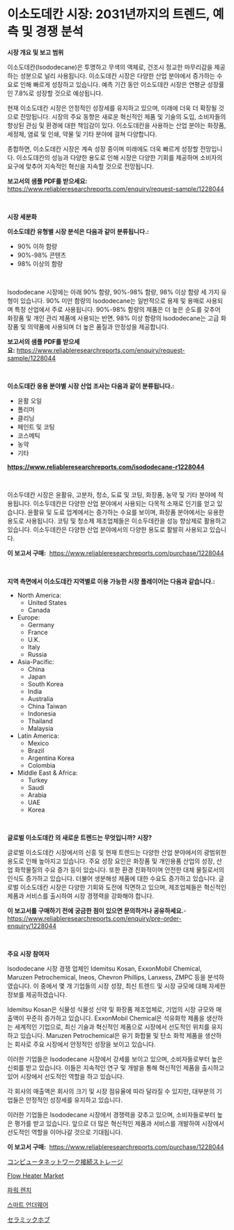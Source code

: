 <p><h1>이소도데칸 시장: 2031년까지의 트렌드, 예측 및 경쟁 분석</h1></p><p><strong>시장 개요 및 보고 범위</strong></p>
<p><p>이소도데칸(Isododecane)은 투명하고 무색의 액체로, 건조시 정교한 마무리감을 제공하는 성분으로 널리 사용됩니다. 이소도데칸 시장은 다양한 산업 분야에서 증가하는 수요로 인해 빠르게 성장하고 있습니다. 예측 기간 동안 이소도데칸 시장은 연평균 성장률인 7.8%로 성장할 것으로 예상됩니다.</p><p>현재 이소도데칸 시장은 안정적인 성장세를 유지하고 있으며, 미래에 더욱 더 확장될 것으로 전망됩니다. 시장의 주요 동향은 새로운 혁신적인 제품 및 기술의 도입, 소비자들의 향상된 관심 및 환경에 대한 책임감이 있다. 이소도데칸을 사용하는 산업 분야는 화장품, 세정제, 염료 및 인쇄, 약물 및 기타 분야에 걸쳐 다양합니다.</p><p>종합하면, 이소도데칸 시장은 계속 성장 중이며 미래에도 더욱 빠르게 성장할 전망입니다. 이소도데칸의 성능과 다양한 용도로 인해 시장은 다양한 기회를 제공하며 소비자의 요구에 맞추어 지속적인 혁신을 지속할 것으로 전망됩니다.</p></p>
<p><strong>보고서의 샘플 PDF를 받으세요:</strong> <a href="https://www.reliableresearchreports.com/enquiry/request-sample/1228044">https://www.reliableresearchreports.com/enquiry/request-sample/1228044</a></p>
<p>&nbsp;</p>
<p><strong>시장 세분화</strong></p>
<p><strong>이소도데칸 유형별 시장 분석은 다음과 같이 분류됩니다.:</strong></p>
<p><ul><li>90% 이하 함량</li><li>90%-98% 콘텐츠</li><li>98% 이상의 함량</li></ul></p>
<p>&nbsp;</p>
<p><p>Isododecane 시장에는 아래 90% 함량, 90%-98% 함량, 98% 이상 함량 세 가지 유형이 있습니다. 90% 미만 함량의 Isododecane는 일반적으로 용제 및 용매로 사용되며 특정 산업에서 주로 사용됩니다. 90%-98% 함량의 제품은 더 높은 순도를 갖추어 화장품 및 개인 관리 제품에 사용되는 반면, 98% 이상 함량의 Isododecane는 고급 화장품 및 의약품에 사용되며 더 높은 품질과 안정성을 제공합니다.</p></p>
<p><strong>보고서의 샘플 PDF를 받으세요:</strong>&nbsp;<a href="https://www.reliableresearchreports.com/enquiry/request-sample/1228044">https://www.reliableresearchreports.com/enquiry/request-sample/1228044</a></p>
<p>&nbsp;</p>
<p><strong> 이소도데칸 응용 분야별 시장 산업 조사는 다음과 같이 분류됩니다.:</strong></p>
<p><ul><li>윤활 오일</li><li>폴리머</li><li>클리닝</li><li>페인트 및 코팅</li><li>코스메틱</li><li>농약</li><li>기타</li></ul></p>
<p><strong><a href="https://www.reliableresearchreports.com/isododecane-r1228044">https://www.reliableresearchreports.com/isododecane-r1228044</a></strong></p>
<p>&nbsp;</p>
<p><p>이소두데칸 시장은 윤활유, 고분자, 청소, 도료 및 코팅, 화장품, 농약 및 기타 분야에 적용됩니다. 이소두데칸은 다양한 산업 분야에서 사용되는 다목적 소재로 인기를 얻고 있습니다. 윤활유 및 도료 업계에서는 증가하는 수요를 보이며, 화장품 분야에서는 유용한 용도로 사용됩니다. 코팅 및 청소제 제조업체들은 이소두데칸을 성능 향상제로 활용하고 있습니다. 이소두데칸은 다양한 산업 분야에서의 다양한 용도로 활발히 사용되고 있습니다.</p></p>
<p><strong>이 보고서 구매:</strong>&nbsp; <a href="https://www.reliableresearchreports.com/purchase/1228044">https://www.reliableresearchreports.com/purchase/1228044</a></p>
<p>&nbsp;</p>
<p><strong>지역 측면에서 이소도데칸 지역별로 이용 가능한 시장 플레이어는 다음과 같습니다.:</strong></p>
<p><ul>
    <li>
        North America:
        <ul>
            <li>United States</li>
            <li>Canada</li>
        </ul>
    </li>
    <li>
        Europe:
        <ul>
            <li>Germany</li>
            <li>France</li>
            <li>U.K.</li>
            <li>Italy</li>
            <li>Russia</li>
        </ul>
    </li>
    <li>
        Asia-Pacific:
        <ul>
            <li>China</li>
            <li>Japan</li>
            <li>South Korea</li>
            <li>India</li>
            <li>Australia</li>
            <li>China Taiwan</li>
            <li>Indonesia</li>
            <li>Thailand</li>
            <li>Malaysia</li>
        </ul>
    </li>
    <li>
        Latin America:
        <ul>
            <li>Mexico</li>
            <li>Brazil</li>
            <li>Argentina Korea</li>
            <li>Colombia</li>
        </ul>
    </li>
    <li>
        Middle East & Africa:
        <ul>
            <li>Turkey</li>
            <li>Saudi</li>
            <li>Arabia</li>
            <li>UAE</li>
            <li>Korea</li>
        </ul>
    </li>
    </ul></p>
<p>&nbsp;</p>
<p><strong>글로벌 이소도데칸 의 새로운 트렌드는 무엇입니까? 시장?</strong></p>
<p><p>글로벌 이소도데칸 시장에서의 신흥 및 현재 트렌드는 다양한 산업 분야에서의 광범위한 용도로 인해 높아지고 있습니다. 주요 성장 요인은 화장품 및 개인용품 산업의 성장, 산업 화학물질의 수요 증가 등이 있습니다. 또한 환경 친화적이며 안전한 대체 물질로서의 인식도 증가하고 있습니다. 더불어 생분해성 제품에 대한 수요도 증가하고 있습니다. 글로벌 이소도데칸 시장은 다양한 기회와 도전에 직면하고 있으며, 제조업체들은 혁신적인 제품과 서비스를 출시하여 시장 경쟁력을 강화해야 합니다.</p></p>
<p><strong>이 보고서를 구매하기 전에 궁금한 점이 있으면 문의하거나 공유하세요.</strong>- <a href="https://www.reliableresearchreports.com/enquiry/pre-order-enquiry/1228044">https://www.reliableresearchreports.com/enquiry/pre-order-enquiry/1228044</a></p>
<p>&nbsp;</p>
<p><strong>주요 시장 참여자</strong></p>
<p><p>Isododecane 시장 경쟁 업체인 Idemitsu Kosan, ExxonMobil Chemical, Maruzen Petrochemical, Ineos, Chevron Phillips, Lanxess, ZMPC 등을 분석하였습니다. 이 중에서 몇 개 기업들의 시장 성장, 최신 트렌드 및 시장 규모에 대해 자세한 정보를 제공하겠습니다.</p><p>Idemitsu Kosan은 식물성 식물성 신약 및 화장품 제조업체로, 기업의 시장 규모와 매출액이 꾸준히 증가하고 있습니다. ExxonMobil Chemical은 석유화학 제품을 생산하는 세계적인 기업으로, 최신 기술과 혁신적인 제품으로 시장에서 선도적인 위치를 유지하고 있습니다. Maruzen Petrochemical은 유기 화합물 및 탄소 화학 제품을 생산하는 회사로 주요 시장에서 안정적인 성장을 보이고 있습니다.</p><p>이러한 기업들은 Isododecane 시장에서 강세를 보이고 있으며, 소비자들로부터 높은 신뢰를 받고 있습니다. 이들은 지속적인 연구 및 개발을 통해 혁신적인 제품을 출시하고 있어 시장에서 선도적인 역할을 하고 있습니다.</p><p>각 회사의 매출액은 회사의 크기 및 시장 점유율에 따라 달라질 수 있지만, 대부분의 기업들은 안정적인 성장세를 유지하고 있습니다.</p><p>이러한 기업들은 Isododecane 시장에서 경쟁력을 갖추고 있으며, 소비자들로부터 높은 평가를 받고 있습니다. 앞으로 더 많은 혁신적인 제품과 서비스를 개발하여 시장에서 선도적인 역할을 이어나갈 것으로 기대됩니다.</p></p>
<p><strong>이 보고서 구매:</strong>&nbsp;&nbsp;<a href="https://www.reliableresearchreports.com/purchase/1228044">https://www.reliableresearchreports.com/purchase/1228044</a></p>
<p><p><a href="https://medium.com/@englandlifestyle_22171/%E3%82%B3%E3%83%B3%E3%83%94%E3%83%A5%E3%83%BC%E3%82%BF%E3%83%BC%E3%83%8D%E3%83%83%E3%83%88%E3%83%AF%E3%83%BC%E3%82%AF%E6%8E%A5%E7%B6%9A%E3%82%B9%E3%83%88%E3%83%AC%E3%83%BC%E3%82%B8%E5%B8%82%E5%A0%B4%E3%81%AF-%E3%82%B7%E3%82%A7%E3%82%A2-%E3%82%B5%E3%82%A4%E3%82%BA-%E3%81%8A%E3%82%88%E3%81%B32031%E5%B9%B4%E3%81%BE%E3%81%A7%E3%81%AE%E4%BA%88%E6%B8%AC%E3%81%AB%E7%84%A6%E7%82%B9%E3%82%92%E5%BD%93%E3%81%A6%E3%81%A6%E3%81%84%E3%81%BE%E3%81%99-e7d70d0821db">コンピュータネットワーク接続ストレージ</a></p><p><a href="https://github.com/ChiragRP21/Market-Research-Report-List-4/blob/main/flow-heater-market.md">Flow Heater Market</a></p><p><a href="https://medium.com/@agustinfeil/%ED%8C%8C%EC%9B%8C-%EB%A0%8C%EC%B9%98-%EC%8B%9C%EC%9E%A5%EC%9D%80-%EC%8B%9C%EC%9E%A5-%EC%A0%90%EC%9C%A0%EC%9C%A8-%EA%B7%9C%EB%AA%A8-%EB%B0%8F-2031%EB%85%84%EA%B9%8C%EC%A7%80%EC%9D%98-%EC%98%88%EC%83%81-%EC%98%88%EC%B8%A1%EC%97%90-%EC%B4%88%EC%A0%90%EC%9D%84-%EB%A7%9E%EC%B6%94%EA%B3%A0-%EC%9E%88%EC%8A%B5%EB%8B%88%EB%8B%A4-3ac6d6a6d12b">파워 렌치</a></p><p><a href="https://medium.com/@piperhickle1/2024%EB%85%84%EB%B6%80%ED%84%B0-2031%EB%85%84%EA%B9%8C%EC%A7%80%EC%9D%98-%EA%B8%B0%EA%B0%84%EC%9D%84-%EB%8C%80%EC%83%81%EC%9C%BC%EB%A1%9C%ED%95%9C-%EC%8A%A4%EB%A7%88%ED%8A%B8-%EC%96%B8%EB%8D%94%EC%9B%A8%EC%96%B4-%EC%8B%9C%EC%9E%A5-%EB%B6%84%EC%84%9D-%EB%B0%8F-%EA%B7%9C%EB%AA%A8-%EC%98%88%EC%B8%A1-dc9adf7758b5">스마트 언더웨어</a></p><p><a href="https://medium.com/@austinallan03/%E3%82%BB%E3%83%A9%E3%83%9F%E3%83%83%E3%82%AF%E3%83%9B%E3%83%96%E5%B8%82%E5%A0%B4%E8%A6%8F%E6%A8%A1-%E5%B8%82%E5%A0%B4%E5%B1%95%E6%9C%9B%E3%81%A8%E5%B8%82%E5%A0%B4%E4%BA%88%E6%B8%AC-2024%E5%B9%B4%E3%81%8B%E3%82%892031%E5%B9%B4%E3%81%BE%E3%81%A7-9f6eb13d005a">セラミックホブ</a></p></p>